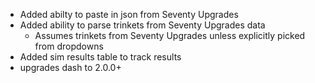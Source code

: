 * Added abilty to paste in json from Seventy Upgrades
* Added ability to parse trinkets from Seventy Upgrades data
  * Assumes trinkets from Seventy Upgrades unless explicitly picked from dropdowns
* Added sim results table to track results
* upgrades dash to 2.0.0+